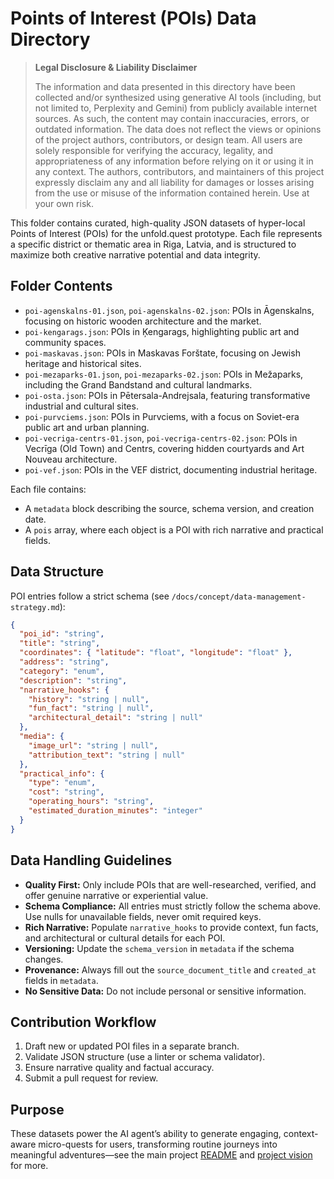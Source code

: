 # Points of Interest (POIs) Data Directory

> **Legal Disclosure & Liability Disclaimer**
>
> The information and data presented in this directory have been collected and/or synthesized using generative AI tools (including, but not limited to, Perplexity and Gemini) from publicly available internet sources. As such, the content may contain inaccuracies, errors, or outdated information. The data does not reflect the views or opinions of the project authors, contributors, or design team. All users are solely responsible for verifying the accuracy, legality, and appropriateness of any information before relying on it or using it in any context. The authors, contributors, and maintainers of this project expressly disclaim any and all liability for damages or losses arising from the use or misuse of the information contained herein. Use at your own risk.

This folder contains curated, high-quality JSON datasets of hyper-local Points of Interest (POIs) for the unfold.quest prototype. Each file represents a specific district or thematic area in Riga, Latvia, and is structured to maximize both creative narrative potential and data integrity.

## Folder Contents

- `poi-agenskalns-01.json`, `poi-agenskalns-02.json`: POIs in Āgenskalns, focusing on historic wooden architecture and the market.
- `poi-kengarags.json`: POIs in Ķengarags, highlighting public art and community spaces.
- `poi-maskavas.json`: POIs in Maskavas Forštate, focusing on Jewish heritage and historical sites.
- `poi-mezaparks-01.json`, `poi-mezaparks-02.json`: POIs in Mežaparks, including the Grand Bandstand and cultural landmarks.
- `poi-osta.json`: POIs in Pētersala-Andrejsala, featuring transformative industrial and cultural sites.
- `poi-purvciems.json`: POIs in Purvciems, with a focus on Soviet-era public art and urban planning.
- `poi-vecriga-centrs-01.json`, `poi-vecriga-centrs-02.json`: POIs in Vecrīga (Old Town) and Centrs, covering hidden courtyards and Art Nouveau architecture.
- `poi-vef.json`: POIs in the VEF district, documenting industrial heritage.

Each file contains:
- A `metadata` block describing the source, schema version, and creation date.
- A `pois` array, where each object is a POI with rich narrative and practical fields.

## Data Structure

POI entries follow a strict schema (see `/docs/concept/data-management-strategy.md`):

```json
{
  "poi_id": "string",
  "title": "string",
  "coordinates": { "latitude": "float", "longitude": "float" },
  "address": "string",
  "category": "enum",
  "description": "string",
  "narrative_hooks": {
    "history": "string | null",
    "fun_fact": "string | null",
    "architectural_detail": "string | null"
  },
  "media": {
    "image_url": "string | null",
    "attribution_text": "string | null"
  },
  "practical_info": {
    "type": "enum",
    "cost": "string",
    "operating_hours": "string",
    "estimated_duration_minutes": "integer"
  }
}
```

## Data Handling Guidelines

- **Quality First:** Only include POIs that are well-researched, verified, and offer genuine narrative or experiential value.
- **Schema Compliance:** All entries must strictly follow the schema above. Use nulls for unavailable fields, never omit required keys.
- **Rich Narrative:** Populate `narrative_hooks` to provide context, fun facts, and architectural or cultural details for each POI.
- **Versioning:** Update the `schema_version` in `metadata` if the schema changes.
- **Provenance:** Always fill out the `source_document_title` and `created_at` fields in `metadata`.
- **No Sensitive Data:** Do not include personal or sensitive information.

## Contribution Workflow

1. Draft new or updated POI files in a separate branch.
2. Validate JSON structure (use a linter or schema validator).
3. Ensure narrative quality and factual accuracy.
4. Submit a pull request for review.

## Purpose

These datasets power the AI agent’s ability to generate engaging, context-aware micro-quests for users, transforming routine journeys into meaningful adventures—see the main project [README](../../README.md) and [project vision](../../docs/concept/project_vision.md) for more.
